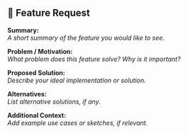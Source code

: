 ## 🌟 Feature Request

**Summary:**  
*A short summary of the feature you would like to see.*

**Problem / Motivation:**  
*What problem does this feature solve? Why is it important?*

**Proposed Solution:**  
*Describe your ideal implementation or solution.*

**Alternatives:**  
*List alternative solutions, if any.*

**Additional Context:**  
*Add example use cases or sketches, if relevant.*
